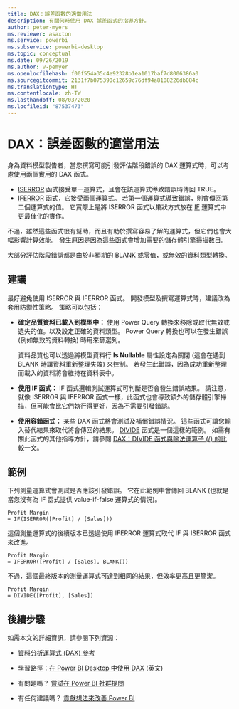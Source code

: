 ```yaml
---
title: DAX：誤差函數的適當用法
description: 有關何時使用 DAX 誤差函式的指導方針。
author: peter-myers
ms.reviewer: asaxton
ms.service: powerbi
ms.subservice: powerbi-desktop
ms.topic: conceptual
ms.date: 09/26/2019
ms.author: v-pemyer
ms.openlocfilehash: f00f554a35c4e92328b1ea1017baf7d8006386a0
ms.sourcegitcommit: 2131f7b075390c12659c76df94a8108226db084c
ms.translationtype: HT
ms.contentlocale: zh-TW
ms.lasthandoff: 08/03/2020
ms.locfileid: "87537473"
---
```

# <a name="dax-appropriate-use-of-error-functions"></a>DAX：誤差函數的適當用法

身為資料模型製告者，當您撰寫可能引發評估階段錯誤的 DAX 運算式時，可以考慮使用兩個實用的 DAX 函式。

- [ISERROR](/dax/iserror-function-dax) 函式接受單一運算式，且會在該運算式導致錯誤時傳回 TRUE。
- [IFERROR](/dax/iferror-function-dax) 函式，它接受兩個運算式。 若第一個運算式導致錯誤，則會傳回第二個運算式的值。 它實際上是將 ISERROR 函式以巢狀方式放在 [IF](/dax/if-function-dax) 運算式中更最佳化的實作。

不過，雖然這些函式很有幫助，而且有助於撰寫容易了解的運算式，但它們也會大幅影響計算效能。 發生原因是因為這些函式會增加需要的儲存體引擎掃描數目。

大部分評估階段錯誤都是由於非預期的 BLANK 或零值，或無效的資料類型轉換。

## <a name="recommendations"></a>建議

最好避免使用 ISERROR 與 IFERROR 函式。 開發模型及撰寫運算式時，建議改為套用防禦性策略。 策略可以包括：

- **確定品質資料已載入到模型中：** 使用 Power Query 轉換來移除或取代無效或遺失的值。以及設定正確的資料類型。 Power Query 轉換也可以在發生錯誤 (例如無效的資料轉換) 時用來篩選列。

    資料品質也可以透過將模型資料行 **Is Nullable** 屬性設定為關閉 (這會在遇到 BLANK 時讓資料重新整理失敗) 來控制。 若發生此錯誤，因為成功重新整理而載入的資料將會維持在資料表中。
- **使用 IF 函式：** IF 函式邏輯測試運算式可判斷是否會發生錯誤結果。 請注意，就像 ISERROR 與 IFERROR 函式一樣，此函式也會導致額外的儲存體引擎掃描，但可能會比它們執行得更好，因為不需要引發錯誤。
- **使用容錯函式：** 某些 DAX 函式將會測試及補償錯誤情況。 這些函式可讓您輸入替代結果來取代將會傳回的結果。 [DIVIDE](/dax/divide-function-dax) 函式是一個這樣的範例。 如需有關此函式的其他指導方針，請參閱 [DAX：DIVIDE 函式與除法運算子 (/) 的比較](dax-divide-function-operator.md)一文。

## <a name="example"></a>範例

下列測量運算式會測試是否應該引發錯誤。 它在此範例中會傳回 BLANK (也就是當您沒有為 IF 函式提供 value-if-false 運算式的情況)。

```dax
Profit Margin
= IF(ISERROR([Profit] / [Sales]))
```

這個測量運算式的後續版本已透過使用 IFERROR 運算式取代 IF 與 ISERROR 函式來改進。

```dax
Profit Margin
= IFERROR([Profit] / [Sales], BLANK())
```

不過，這個最終版本的測量運算式可達到相同的結果，但效率更高且更簡潔。

```dax
Profit Margin
= DIVIDE([Profit], [Sales])
```

## <a name="next-steps"></a>後續步驟

如需本文的詳細資訊，請參閱下列資源︰

- [資料分析運算式 (DAX) 參考](/dax/)

- 學習路徑：[在 Power BI Desktop 中使用 DAX](https://docs.microsoft.com/learn/paths/dax-power-bi/) (英文)
- 有問題嗎？ [嘗試在 Power BI 社群提問](https://community.powerbi.com/)
- 有任何建議嗎？ [貢獻想法來改善 Power BI](https://ideas.powerbi.com)
